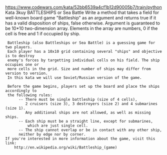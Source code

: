 https://www.codewars.com/kata/52bb6539a4cf1b12d90005b7/train/python
Kata 3kuy
BATTLESHIPS or Sea Battle
     Write a method that takes a field for well-known board game "Battleship"
     as an argument and returns true if it has a valid disposition of ships,
     false otherwise. Argument is guaranteed to be 10*10 two-dimension array.
     Elements in the array are numbers, 0 if the cell is free and 1 if occupied by ship.

     Battleship (also Battleships or Sea Battle) is a guessing game for two players.
     Each player has a 10x10 grid containing several "ships" and objective is to destroy
     enemy's forces by targetting individual cells on his field. The ship occupies one or
     more cells in the grid. Size and number of ships may differ from version to version.
     In this kata we will use Soviet/Russian version of the game.

     Before the game begins, players set up the board and place the ships accordingly to
     the following rules:
          -- There must be single battleship (size of 4 cells),
             2 cruisers (size 3), 3 destroyers (size 2) and 4 submarines (size 1).
             Any additional ships are not allowed, as well as missing ships.
          -- Each ship must be a straight line, except for submarines,
              which are just single cell.
          -- The ship cannot overlap or be in contact with any other ship,
          neither by edge nor by corner.
    If you're interested in more information about the game, visit this link:
        http://en.wikipedia.org/wiki/Battleship_(game)
